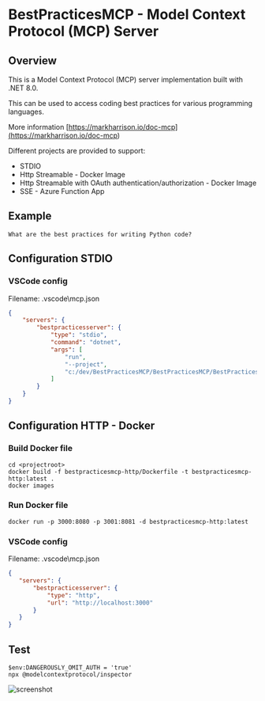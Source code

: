 # BestPracticesMCP - Model Context Protocol (MCP) Server

## Overview

This is a Model Context Protocol (MCP) server implementation built with .NET 8.0. 

This can be used to access coding best practices for various programming languages.

More information [https://markharrison.io/doc-mcp](<https://markharrison.io/doc-mcp>)

Different projects are provided to support:

- STDIO
- Http Streamable - Docker Image
- Http Streamable with OAuth authentication/authorization - Docker Image
- SSE - Azure Function App

## Example 

```text
What are the best practices for writing Python code?
```

## Configuration STDIO

### VSCode config 

Filename:  .vscode\mcp.json

```JSON
{
    "servers": {
        "bestpracticesserver": {
            "type": "stdio",
            "command": "dotnet",
            "args": [
                "run",
                "--project",
                "c:/dev/BestPracticesMCP/BestPracticesMCP/BestPracticesMCP.csproj"
            ]
        }
    }
}
```

## Configuration HTTP - Docker 

### Build Docker file 

```
cd <projectroot>
docker build -f bestpracticesmcp-http/Dockerfile -t bestpracticesmcp-http:latest .
docker images
```

### Run Docker file 

```
docker run -p 3000:8080 -p 3001:8081 -d bestpracticesmcp-http:latest
```

### VSCode config

Filename:  .vscode\mcp.json

 ```JSON
{
    "servers": {
        "bestpracticesserver": {
            "type": "http",
            "url": "http://localhost:3000"
        }
    }
}
```




## Test

```
$env:DANGEROUSLY_OMIT_AUTH = 'true'
npx @modelcontextprotocol/inspector
```

![screenshot](./docs/scrn4.png)
